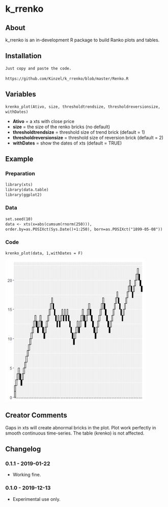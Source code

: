 # k_rrenko

## About
k_rrenko is an in-development R package to build Ranko plots and tables.

## Installation

    Just copy and paste the code.
    
    https://github.com/Kinzel/k_rrenko/blob/master/Renko.R

## Variables

    krenko_plot(Ativo, size, thresholdtrendsize, thresholdreversionsize, withDates)

* **Ativo** = a xts with close price
* **size** = the size of the renko bricks (no default)
* **thresholdtrendsize** = threshold size of trend brick (default = 1)
* **thresholdreversionsize** = threshold size of reversion brick (default = 2)
* **withDates** = show the dates of xts (default = TRUE)

## Example

### Preparation

    library(xts)
    library(data.table)
    library(ggplot2)

### Data

    set.seed(10)
    data <- xts(x=abs(cumsum(rnorm(250))), order.by=as.POSIXct(Sys.Date()+1:250), born=as.POSIXct("1899-05-08"))

### Code

    krenko_plot(data, 1,withDates = F)

![k_rrenko](/22012019renko2.png)

## Creator Comments

Gaps in xts will create abnormal bricks in the plot. Plot work perfectly in smooth continuous time-series. The table (krenko) is not affected.

## Changelog

### 0.1.1 - 2019-01-22
* Working fine.

### 0.1.0 - 2019-12-13
* Experimental use only.
